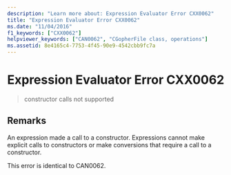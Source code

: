 ```yaml
---
description: "Learn more about: Expression Evaluator Error CXX0062"
title: "Expression Evaluator Error CXX0062"
ms.date: "11/04/2016"
f1_keywords: ["CXX0062"]
helpviewer_keywords: ["CAN0062", "CGopherFile class, operations"]
ms.assetid: 8e4165c4-7753-4f45-90e9-4542cbb9fc7a
---
```

# Expression Evaluator Error CXX0062

> constructor calls not supported

## Remarks

An expression made a call to a constructor. Expressions cannot make explicit calls to constructors or make conversions that require a call to a constructor.

This error is identical to CAN0062.
